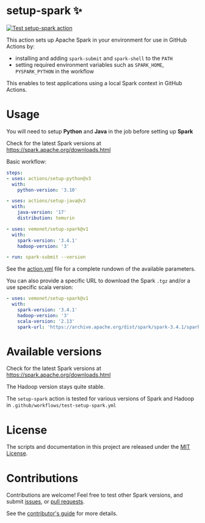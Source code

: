 # setup-spark ✨

[![Test setup-spark action](https://github.com/vemonet/setup-spark/actions/workflows/test.yml/badge.svg)](https://github.com/vemonet/setup-spark/actions/workflows/test.yml)

This action sets up Apache Spark in your environment for use in GitHub Actions by:

- installing and adding `spark-submit` and `spark-shell` to the `PATH`
- setting required environment variables such as `SPARK_HOME`, `PYSPARK_PYTHON` in the workflow

This enables to test applications using a local Spark context in GitHub Actions.

# Usage

You will need to setup **Python** and **Java** in the job before setting up **Spark**

Check for the latest Spark versions at https://spark.apache.org/downloads.html

Basic workflow:
```yaml
steps:
- uses: actions/setup-python@v3
  with:
    python-version: '3.10'

- uses: actions/setup-java@v3
  with:
    java-version: '17'
    distribution: temurin

- uses: vemonet/setup-spark@v1
  with:
    spark-version: '3.4.1'
    hadoop-version: '3'

- run: spark-submit --version
```

See the [action.yml](action.yml) file for a complete rundown of the available parameters.

You can also provide a specific URL to download the Spark `.tgz` and/or a use specific scala version:

```yaml
- uses: vemonet/setup-spark@v1
  with:
    spark-version: '3.4.1'
    hadoop-version: '3'
    scala-version: '2.13'
    spark-url: 'https://archive.apache.org/dist/spark/spark-3.4.1/spark-3.4.1-bin-hadoop3-scala2.13.tgz'
```

# Available versions

Check for the latest Spark versions at https://spark.apache.org/downloads.html

The Hadoop version stays quite stable.

The `setup-spark` action is tested for various versions of Spark and Hadoop in `.github/workflows/test-setup-spark.yml`

# License

The scripts and documentation in this project are released under the [MIT License](LICENSE).

# Contributions

Contributions are welcome! Feel free to test other Spark versions, and submit [issues](/issues), or [pull requests](https://github.com/vemonet/setup-spark/blob/main/CONTRIBUTING.md).

See the [contributor's guide](https://github.com/vemonet/setup-spark/blob/main/CONTRIBUTING.md) for more details.
